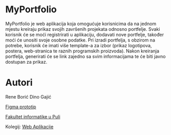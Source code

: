 # MyPortfolio

MyPortfolio je web aplikacija koja omogućuje korisnicima da na jednom mjestu kreiraju prikaz svojih završenih projekata odnosno portfelje. Svaki korisnik će se moći registrirati u aplikaciju, dodavati nove portfelje, također moći će unositi svoje osobne podatke. Pri izradi portfelja, s obzirom na potrebe, korisnik će imati više template-a za izbor (prikaz logotipova, postera, web-stranica te raznih programskih proizvoda). Nakon kreiranja portfelja, generirati će se link zajedno sa svim informacijama te će biti javno dostupan za prikaz.

# Autori

Rene Borić
Dino Gajić

[Figma prototip](...)

[Fakultet informatike u Puli](https://fipu.unipu.hr/)

Kolegij: [Web Aplikacije](https://www.notion.so/fiputreca/Web-aplikacije-7ba8350d498546a78812399024edac44)
